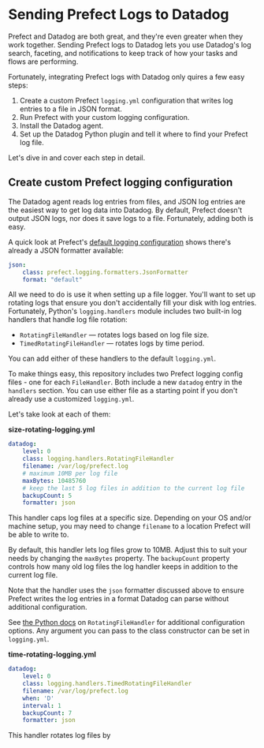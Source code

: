 # Sending Prefect Logs to Datadog

Prefect and Datadog are both great, and they're even greater when they work together. Sending Prefect logs to Datadog lets you use Datadog's log search, faceting, and notifications to keep track of how your tasks and flows are performing. 

Fortunately, integrating Prefect logs with Datadog only quires a few easy steps:
1. Create a custom Prefect `logging.yml` configuration that writes log entries to a file in JSON format.
2. Run Prefect with your custom logging configuration.
3. Install the Datadog agent.
4. Set up the Datadog Python plugin and tell it where to find your Prefect log file. 

Let's dive in and cover each step in detail. 
  

## Create custom Prefect logging configuration
The Datadog agent reads log entries from files, and JSON log entries are the easiest way to get log data into Datadog. By default, Prefect doesn't output JSON logs, nor does it save logs to a file. Fortunately, adding both is easy. 

A quick look at Prefect's [default logging configuration](https://github.com/PrefectHQ/prefect/blob/main/src/prefect/logging/logging.yml) shows there's already a JSON formatter available:

```yaml
json:
    class: prefect.logging.formatters.JsonFormatter
    format: "default"
```

All we need to do is use it when setting up a file logger. You'll want to set up rotating logs that ensure you don't accidentally fill your disk with log entries. Fortunately, Python's `logging.handlers` module includes two built-in log handlers that handle log file rotation: 
  
 * `RotatingFileHandler` — rotates logs based on log file size.
 * `TimedRotatingFileHandler` — rotates logs by time period.
 
You can add either of these handlers to the default `logging.yml`. 

To make things easy, this repository includes two Prefect logging config files - one for each `FileHandler`. Both include a new `datadog` entry in the `handlers` section. You can use either file as a starting point if you don't already use a customized `logging.yml`.

Let's take look at each of them:

**size-rotating-logging.yml**
```yaml
datadog:
    level: 0
    class: logging.handlers.RotatingFileHandler
    filename: /var/log/prefect.log
    # maximum 10MB per log file
    maxBytes: 10485760
    # keep the last 5 log files in addition to the current log file
    backupCount: 5
    formatter: json
```
This handler caps log files at a specific size. Depending on your OS and/or machine setup, you may need to change `filename` to a location Prefect will be able to write to.

By default, this handler lets log files grow to 10MB. Adjust this to suit your needs by changing the `maxBytes` property. The `backupCount` property controls how many old log files the log handler keeps in addition to the current log file. 

Note that the handler uses the `json` formatter discussed above to ensure Prefect writes the log entries in a format Datadog can parse without additional configuration.

See [the Python docs](https://docs.python.org/3/library/logging.handlers.html#rotatingfilehandler) on `RotatingFileHandler` for additional configuration options. Any argument you can pass to the class constructor can be set in `logging.yml`. 

**time-rotating-logging.yml**
```yaml
datadog:
    level: 0
    class: logging.handlers.TimedRotatingFileHandler
    filename: /var/log/prefect.log
    when: 'D'
    interval: 1
    backupCount: 7
    formatter: json
```

This handler rotates log files by 
